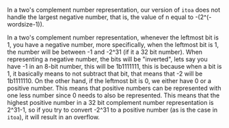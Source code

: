 In a two's complement number representation, our version of `itoa` does not handle the largest negative 
number, that is, the value of n equal to -(2^(-wordsize-1)).

In a two's complement number representation, whenever the leftmost bit is 1, you have a negative number,
more specifically, when the leftmost bit is 1, the number will be between -1 and -2^31 (if it a 32 bit number). 
When representing a negative number, the bits will be "inverted", lets say you have -1 in an 8-bit number, this will be
1b1111111, this is because when a bit is 1, it basically means to not subtract that bit, that means that -2 will be
1b1111110. On the other hand, if the leftmost bit is 0, we either have 0 or a positive number. This means
that positive numbers can be represented with one less number since 0 needs to also be represented.
This means that the highest positive number in a 32 bit complement number representation is 2^31-1,
so if you try to convert -2^31 to a positive number (as is the case in `itoa`), it will result 
in an overflow.
